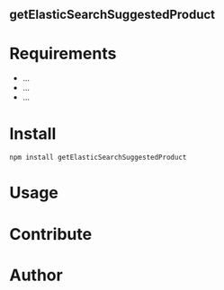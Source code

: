 ## getElasticSearchSuggestedProduct

# Requirements
* ...
* ...
* ...

# Install
```npm install getElasticSearchSuggestedProduct```
# Usage
# Contribute
# Author